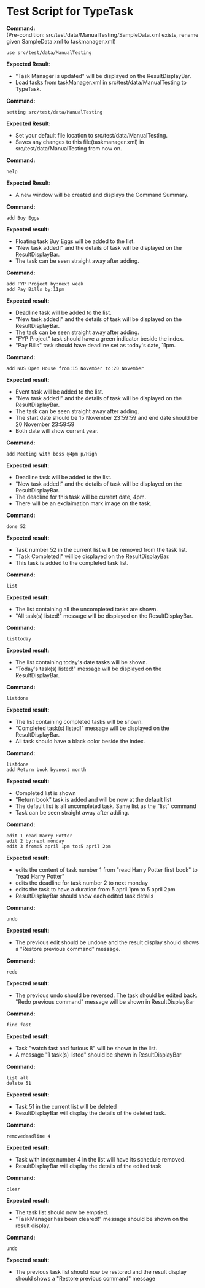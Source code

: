 # Test Script for TypeTask

**Command:**<br>
(Pre-condition: src/test/data/ManualTesting/SampleData.xml exists, rename given SampleData.xml to taskmanager.xml)

    use src/test/data/ManualTesting

**Expected Result:**

* "Task Manager is updated" will be displayed on the ResultDisplayBar.
* Load tasks from taskManager.xml in src/test/data/ManualTesting to TypeTask.

**Command:**

    setting src/test/data/ManualTesting

**Expected Result:**

* Set your default file location to src/test/data/ManualTesting.
* Saves any changes to this file(taskmanager.xml) in src/test/data/ManualTesting from now on.

**Command:**

    help

**Expected Result:**

* A new window will be created and displays the Command Summary.

**Command:**

    add Buy Eggs
    
**Expected result:**

* Floating task Buy Eggs will be added to the list.
* "New task added!" and the details of task will be displayed on the ResultDisplayBar.
* The task can be seen straight away after adding.
    
**Command:**

    add FYP Project by:next week
    add Pay Bills by:11pm


**Expected result:**

* Deadline task will be added to the list.
* "New task added!" and the details of task will be displayed on the ResultDisplayBar.
* The task can be seen straight away after adding.
* "FYP Project" task should have a green indicator beside the index.
* "Pay Bills" task should have deadline set as today's date, 11pm.

**Command:**

    add NUS Open House from:15 November to:20 November

**Expected result:**

* Event task will be added to the list.
* "New task added!" and the details of task will be displayed on the ResultDisplayBar.
* The task can be seen straight away after adding.
* The start date should be 15 November 23:59:59 and end date should be 20 November 23:59:59
* Both date will show current year.

**Command:**

    add Meeting with boss @4pm p/High

**Expected result:**

* Deadline task will be added to the list.
* "New task added!" and the details of task will be displayed on the ResultDisplayBar.
* The deadline for this task will be current date, 4pm.
* There will be an exclaimation mark image on the task.

**Command:**

    done 52

**Expected result:**

* Task number 52 in the current list will be removed from the task list.
* "Task Completed!" will be displayed on the ResultDisplayBar.
* This task is added to the completed task list.

**Command:**

    list

**Expected result:**

* The list containing all the uncompleted tasks are shown.
* "All task(s) listed!" message will be displayed on the ResultDisplayBar.

**Command:**

    listtoday

**Expected result:**

* The list containing today's date tasks will be shown.
* "Today's task(s) listed!" message will be displayed on the ResultDisplayBar.

**Command:**

    listdone

**Expected result:**

* The list containing completed tasks will be shown.
* "Completed task(s) listed!" message will be displayed on the ResultDisplayBar.
* All task should have a black color beside the index.


**Command:**

    listdone
    add Return book by:next month

**Expected result:**

* Completed list is shown 
* "Return book" task is added and will be now at the default list
* The default list is all uncompleted task. Same list as the "list" command
* Task can be seen straight away after adding.


**Command:**

    edit 1 read Harry Potter
    edit 2 by:next monday
    edit 3 from:5 april 1pm to:5 april 2pm

**Expected result:**

* edits the content of task number 1 from "read Harry Potter first book" to "read Harry Potter"
* edits the deadline for task number 2 to next monday
* edits the task to have a duration from 5 april 1pm to 5 april 2pm
* ResultDisplayBar should show each edited task details

**Command:**

    undo

**Expected result:**

* The previous edit should be undone and the result display should shows a "Restore previous command" message.

**Command:**

    redo

**Expected result:**

* The previous undo should be reversed. The task should be edited back. "Redo previous command" message will be shown in ResultDisplayBar

**Command:**

    find fast

**Expected result:**

* Task "watch fast and furious 8" will be shown in the list.
* A message "1 task(s) listed" should be shown in ResultDisplayBar


**Command:**

    list all
    delete 51

**Expected result:**

* Task 51 in the current list will be deleted
* ResultDisplayBar will display the details of the deleted task.

**Command:**<br>

    removedeadline 4

**Expected result:**

* Task with index number 4 in the list will have its schedule removed.
* ResultDisplayBar will display the details of the edited task


**Command:**

    clear

**Expected result:**

* The task list should now be emptied.
* "TaskManager has been cleared!" message should be shown on the result display.

**Command:**

    undo

**Expected result:**

* The previous task list should now be restored and the result display should shows a "Restore previous command" message

